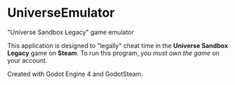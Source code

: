 # UniverseEmulator
"Universe Sandbox Legacy" game emulator

This application is designed to "legally" cheat time in the **Universe Sandbox Legacy** game on **Steam**. To run this program, _you must own the game_ on your account.

Created with Godot Engine 4 and GodotSteam.
